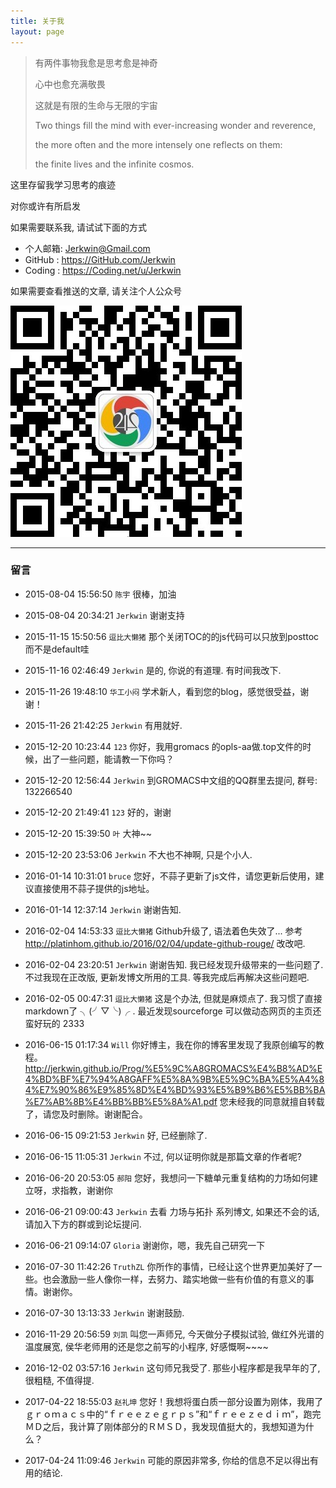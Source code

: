 ```yaml
---
title: 关于我
layout: page
---
```


>有两件事物我愈是思考愈是神奇
>
>心中也愈充满敬畏
>
>这就是有限的生命与无限的宇宙
>
>Two things fill the mind with ever-increasing wonder and reverence, 
>
>the more often and the more intensely one reflects on them: 
>
>the finite lives and the infinite cosmos.  

这里存留我学习思考的痕迹

对你或许有所启发

如果需要联系我, 请试试下面的方式

* 个人邮箱: <Jerkwin@Gmail.com>
* GitHub : <https://GitHub.com/Jerkwin>
* Coding : <https://Coding.net/u/Jerkwin>

如果需要查看推送的文章, 请关注个人公众号

![](/pic/rc/wechat.jpg)

<hr>

### 留言

- 2015-08-04 15:56:50 `陈宇` 很棒，加油
- 2015-08-04 20:34:21 `Jerkwin` 谢谢支持

- 2015-11-15 15:50:56 `逗比大懒猪` 那个关闭TOC的的js代码可以只放到posttoc而不是default哇
- 2015-11-16 02:46:49 `Jerkwin` 是的, 你说的有道理. 有时间我改下.

- 2015-11-26 19:48:10 `华工小闷` 学术新人，看到您的blog，感觉很受益，谢谢！
- 2015-11-26 21:42:25 `Jerkwin` 有用就好.

- 2015-12-20 10:23:44 `123` 你好，我用gromacs 的opls-aa做.top文件的时候，出了一些问题，能请教一下你吗？
- 2015-12-20 12:56:44 `Jerkwin` 到GROMACS中文组的QQ群里去提问, 群号: 132266540
- 2015-12-20 21:49:41 `123` 好的，谢谢

- 2015-12-20 15:39:50 `叶` 大神~~
- 2015-12-20 23:53:06 `Jerkwin` 不大也不神啊, 只是个小人.

- 2016-01-14 10:31:01 `bruce` 您好，不蒜子更新了js文件，请您更新后使用，建议直接使用不蒜子提供的js地址。
- 2016-01-14 12:37:14 `Jerkwin` 谢谢告知.

- 2016-02-04 14:53:33 `逗比大懒猪` Github升级了, 语法着色失效了... 参考 http://platinhom.github.io/2016/02/04/update-github-rouge/ 改改吧.
- 2016-02-04 23:20:51 `Jerkwin` 谢谢告知. 我已经发现升级带来的一些问题了. 不过我现在正改版, 更新发博文所用的工具. 等我完成后再解决这些问题吧.
- 2016-02-05 00:47:31 `逗比大懒猪` 这是个办法, 但就是麻烦点了. 我习惯了直接markdown了 ╮(╯▽╰)╭ . 最近发现sourceforge 可以做动态网页的主页还蛮好玩的 2333

- 2016-06-15 01:17:34 `Will` 你好博主，我在你的博客里发现了我原创编写的教程。http://jerkwin.github.io/Prog/%E5%9C%A8GROMACS%E4%B8%AD%E4%BD%BF%E7%94%A8GAFF%E5%8A%9B%E5%9C%BA%E5%A4%84%E7%90%86%E9%85%8D%E4%BD%93%E5%B9%B6%E5%BB%BA%E7%AB%8B%E4%BB%BB%E5%8A%A1.pdf 您未经我的同意就擅自转载了，请您及时删除。谢谢配合。
- 2016-06-15 09:21:53 `Jerkwin` 好, 已经删除了.
- 2016-06-15 11:05:31 `Jerkwin` 不过, 何以证明你就是那篇文章的作者呢?

- 2016-06-20 20:53:05 `郝阳` 您好，我想问一下糖单元重复结构的力场如何建立呀，求指教，谢谢你
- 2016-06-21 09:00:43 `Jerkwin` 去看 力场与拓扑 系列博文, 如果还不会的话, 请加入下方的群或到论坛提问.
- 2016-06-21 09:14:07 `Gloria` 谢谢你，嗯，我先自己研究一下

- 2016-07-30 11:42:26 `TruthZL` 你所作的事情，已经让这个世界更加美好了一些。也会激励一些人像你一样，去努力、踏实地做一些有价值的有意义的事情。谢谢你。
- 2016-07-30 13:13:33 `Jerkwin` 谢谢鼓励.

- 2016-11-29 20:56:59 `刘凯` 叫您一声师兄, 今天做分子模拟试验, 做红外光谱的温度展宽, 侯华老师用的还是您之前写的小程序, 好感慨啊~~~~
- 2016-12-02 03:57:16 `Jerkwin` 这句师兄我受了. 那些小程序都是我早年的了, 很粗糙, 不值得提.

- 2017-04-22 18:55:03 `赵礼坤` 您好！我想将蛋白质一部分设置为刚体，我用了ｇｒｏｍａｃｓ中的“ｆｒｅｅｚｅｇｒｐｓ”和“ｆｒｅｅｚｅｄｉｍ”，跑完ＭＤ之后，我计算了刚体部分的ＲＭＳＤ，我发现值挺大的，我想知道为什么？
- 2017-04-24 11:09:46 `Jerkwin` 可能的原因非常多, 你给的信息不足以得出有用的结论.
